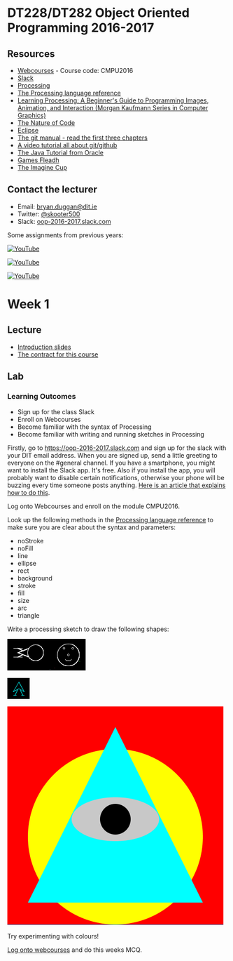 # DT228/DT282 Object Oriented Programming 2016-2017

Resources
---------
* [Webcourses](http://dit.ie/webcourses) - Course code: CMPU2016
* [Slack](https://oop-2016-2017.slack.com)
* [Processing](http://processing.org)
* [The Processing language reference](http://processing.org/reference/)
* [Learning Processing: A Beginner's Guide to Programming Images, Animation, and Interaction (Morgan Kaufmann Series in Computer Graphics)](http://http://www.learningprocessing.com/)
* [The Nature of Code](http://natureofcode.com/)
* [Eclipse](http://eclipse.org)
* [The git manual - read the first three chapters](http://git-scm.com/documentation)
* [A video tutorial all about git/github](https://www.youtube.com/watch?v=p_PGUltnB6w)
* [The Java Tutorial from Oracle](http://docs.oracle.com/javase/tutorial/)
* [Games Fleadh](http://www.gamesfleadh.ie/)
* [The Imagine Cup](https://www.imaginecup.com/)

## Contact the lecturer
* Email: bryan.duggan@dit.ie
* Twitter: [@skooter500](http://twitter.com/skooter500)
* Slack: [oop-2016-2017.slack.com](https://oop-2016-2017.slack.com)

Some assignments from previous years:

[![YouTube](http://img.youtube.com/vi/sPjZSRCmt1U/0.jpg)](https://www.youtube.com/watch?v=sPjZSRCmt1U)

[![YouTube](http://img.youtube.com/vi/0hQt7BKxBcU/0.jpg)](https://www.youtube.com/watch?v=0hQt7BKxBcU)

[![YouTube](http://img.youtube.com/vi/S575a92AsuQ/0.jpg)](https://www.youtube.com/watch?v=S575a92AsuQ)

# Week 1

## Lecture
* [Introduction slides](https://1drv.ms/p/s!Ak7y2552PWCrhONjAgskv4PATGqdpw)
* [The contract for this course](https://1drv.ms/w/s!Ak7y2552PWCrjPYXt8HlWl1T1cg5Og)

## Lab

### Learning Outcomes
- Sign up for the class Slack
- Enroll on Webcourses
- Become familiar with the syntax of Processing
- Become familiar with writing and running sketches in Processing

Firstly, go to https://oop-2016-2017.slack.com and sign up for the slack with your DIT email address. When you are signed up, send a little greeting to everyone on the #general channel. If you have a smartphone, you might want to install the Slack app. It's free. Also if you install the app, you will probably want to disable certain notifications, otherwise your phone will be buzzing every time someone posts anything. [Here is an article that explains how to do this](https://slack.zendesk.com/hc/en-us/articles/201649323-Channel-and-group-notification-preferences).

Log onto Webcourses and enroll on the module CMPU2016.

Look up the following methods in the [Processing language reference](http://processing.org/reference/ ) to make sure you are clear about the syntax and parameters:

* noStroke
* noFill
* line
* ellipse
* rect
* background
* stroke
* fill
* size
* arc
* triangle

Write a processing sketch to draw the following shapes:

![Sketch](images/p1.png)

![Sketch](images/p1.1.png)

![Sketch](images/p1.2.png)

Try experimenting with colours!

[Log onto webcourses](http://dit.ie/webcourses) and do this weeks MCQ.